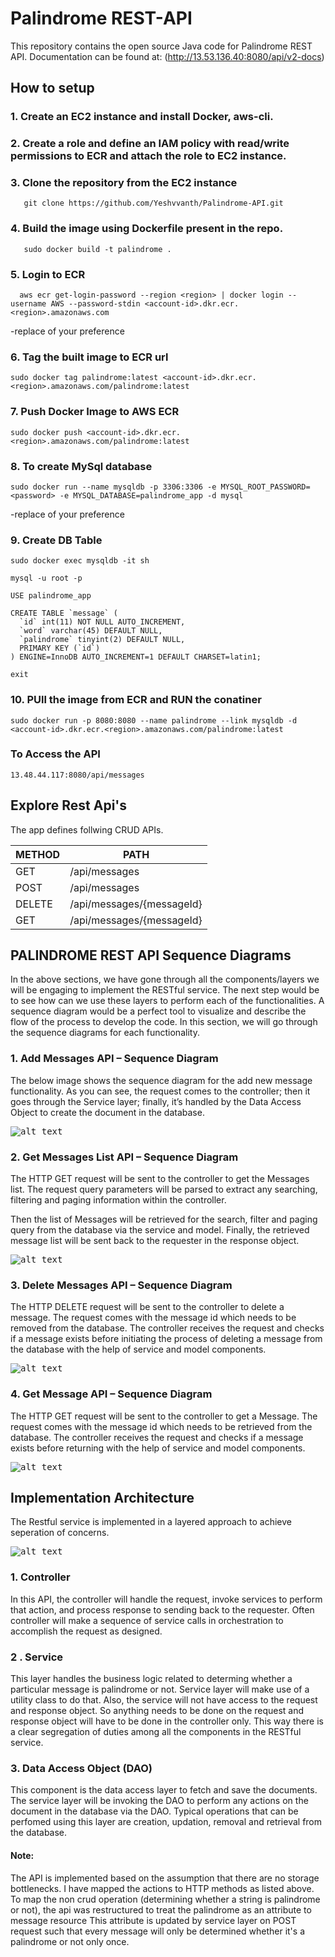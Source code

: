 # Palindrome REST-API

This repository contains the open source Java code for Palindrome REST API. Documentation can be found at: (http://13.53.136.40:8080/api/v2-docs)

## How to setup

### 1. Create an EC2 instance and install Docker, aws-cli.

### 2. Create a role and define an IAM policy with read/write permissions to ECR and attach the role to EC2 instance.

### 3. Clone the repository from the EC2 instance

```
   git clone https://github.com/Yeshvvanth/Palindrome-API.git
```

### 4. Build the image using Dockerfile present in the repo.

```
   sudo docker build -t palindrome .
```

### 5. Login to ECR

```
  aws ecr get-login-password --region <region> | docker login --username AWS --password-stdin <account-id>.dkr.ecr.<region>.amazonaws.com
```

-replace <region> <account-id> of your preference

### 6. Tag the built image to ECR url

```
sudo docker tag palindrome:latest <account-id>.dkr.ecr.<region>.amazonaws.com/palindrome:latest
```

### 7. Push Docker Image to AWS ECR

```
sudo docker push <account-id>.dkr.ecr.<region>.amazonaws.com/palindrome:latest
```

### 8. To create MySql database

```
sudo docker run --name mysqldb -p 3306:3306 -e MYSQL_ROOT_PASSWORD=<password> -e MYSQL_DATABASE=palindrome_app -d mysql
```

-replace <region> <account-id> of your preference

### 9. Create DB Table

```
sudo docker exec mysqldb -it sh
```

```
mysql -u root -p
```

```
USE palindrome_app
```

```
CREATE TABLE `message` (
  `id` int(11) NOT NULL AUTO_INCREMENT,
  `word` varchar(45) DEFAULT NULL,
  `palindrome` tinyint(2) DEFAULT NULL,
  PRIMARY KEY (`id`)
) ENGINE=InnoDB AUTO_INCREMENT=1 DEFAULT CHARSET=latin1;

```

```
exit
```

### 10. PUll the image from ECR and RUN the conatiner

```
sudo docker run -p 8080:8080 --name palindrome --link mysqldb -d <account-id>.dkr.ecr.<region>.amazonaws.com/palindrome:latest
```

### To Access the API

```
13.48.44.117:8080/api/messages
```

## Explore Rest Api's

The app defines follwing CRUD APIs.

| METHOD | PATH                      |
| ------ | ------------------------- |
| GET    | /api/messages             |
| POST   | /api/messages             |
| DELETE | /api/messages/{messageId} |
| GET    | /api/messages/{messageId} |

## PALINDROME REST API Sequence Diagrams

In the above sections, we have gone through all the components/layers we will be engaging to implement the RESTful service. The next step would be to see how can we use these layers to perform each of the functionalities. A sequence diagram would be a perfect tool to visualize and describe the flow of the process to develop the code. In this section, we will go through the sequence diagrams for each functionality.

### 1. Add Messages API – Sequence Diagram

The below image shows the sequence diagram for the add new message functionality. As you can see, the request comes to the controller; then it goes through the Service layer; finally, it’s handled by the Data Access Object to create the document in the database.

<kbd> ![alt text](https://github.com/Yeshvvanth/Palindrome-API/blob/main/src/main/resources/Images/Post%20Request%20Rest%20API.png?raw=true) </kbd>

### 2. Get Messages List API – Sequence Diagram

The HTTP GET request will be sent to the controller to get the Messages list. The request query parameters will be parsed to extract any searching, filtering and paging information within the controller.

Then the list of Messages will be retrieved for the search, filter and paging query from the database via the service and model. Finally, the retrieved message list will be sent back to the requester in the response object.

<kbd> ![alt text](https://github.com/Yeshvvanth/Palindrome-API/blob/main/src/main/resources/Images/Get%20Request%20Rest%20APi%20.png?raw=true) </kbd>

### 3. Delete Messages API – Sequence Diagram

The HTTP DELETE request will be sent to the controller to delete a message. The request comes with the message id which needs to be removed from the database. The controller receives the request and checks if a message exists before initiating the process of deleting a message from the database with the help of service and model components.

<kbd> ![alt text](https://github.com/Yeshvvanth/Palindrome-API/blob/main/src/main/resources/Images/Delete%20Request%20Rest%20API.png?raw=true) </kbd>

### 4. Get Message API – Sequence Diagram

The HTTP GET request will be sent to the controller to get a Message. The request comes with the message id which needs to be retrieved from the database. The controller receives the request and checks if a message exists before returning with the help of service and model components.

<kbd> ![alt text](https://github.com/Yeshvvanth/Palindrome-API/blob/main/src/main/resources/Images/Get%20a%20single%20Request%20Rest%20APi.png?raw=true) </kbd>

## Implementation Architecture

The Restful service is implemented in a layered approach to achieve seperation of concerns.

<kbd> ![alt text](https://github.com/Yeshvvanth/Palindrome-API/blob/feature1/src/main/resources/Images/REST%20architecture.png?raw=true) </kbd>

### 1. Controller

In this API, the controller will handle the request, invoke services to perform that action, and process response to sending back to the requester. Often controller will make a sequence of service calls in orchestration to accomplish the request as designed.

### 2 . Service

This layer handles the business logic related to determing whether a particular message is palindrome or not. Service layer will make use of a utility class to do that. Also, the service will not have access to the request and response object. So anything needs to be done on the request and response object will have to be done in the controller only. This way there is a clear segregation of duties among all the components in the RESTful service.

### 3. Data Access Object (DAO)

This component is the data access layer to fetch and save the documents. The service layer will be invoking the DAO to perform any actions on the document in the database via the DAO.
Typical operations that can be perfomed using this layer are creation, updation, removal and retrieval from the database.

#### Note:

The API is implemented based on the assumption that there are no storage bottlenecks. I have mapped the actions to HTTP methods as listed above. To map the non crud operation (determining whether a string is palindrome or not), the api was restructured to treat the palindrome as an attribute to message resource
This attribute is updated by service layer on POST request such that every message will only be determined whether it's a palindrome or not only once.
